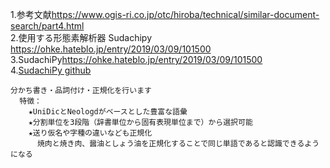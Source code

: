 1.参考文献<https://www.ogis-ri.co.jp/otc/hiroba/technical/similar-document-search/part4.html><br>
2.使用する形態素解析器 Sudachipy <https://ohke.hateblo.jp/entry/2019/03/09/101500><br>
3.SudachiPy<https://ohke.hateblo.jp/entry/2019/03/09/101500><br>
4.[SudachiPy github](https://github.com/WorksApplications/Sudachi)
~~~
分かち書き・品詞付け・正規化を行います
  特徴：
    ★UniDicとNeologdがベースとした豊富な語彙
    ★分割単位を3段階（辞書単位から固有表現単位まで）から選択可能
    ★送り仮名や字種の違いなども正規化
      焼肉と焼き肉、醤油としょう油を正規化することで同じ単語であると認識できるようになる 
~~~
  

